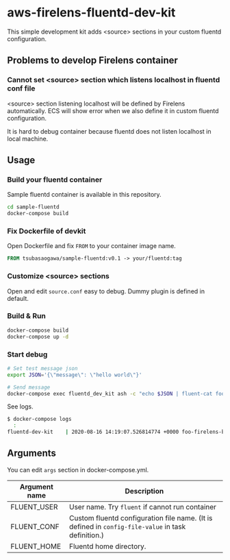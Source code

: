 # aws-firelens-fluentd-dev-kit

This simple development kit adds &lt;source&gt; sections in your custom fluentd configuration.

## Problems to develop Firelens container

### Cannot set &lt;source&gt; section which listens localhost in fluentd conf file

&lt;source&gt; section listening localhost will be defined by Firelens automatically. ECS will show error when we also define it in custom fluentd configuration.

It is hard to debug container because fluentd does not listen localhost in local machine.

## Usage

### Build your fluentd container

Sample fluentd container is available in this repository.

```bash
cd sample-fluentd
docker-compose build
```

### Fix Dockerfile of devkit

Open Dockerfile and fix `FROM` to your container image name.

```dockerfile
FROM tsubasaogawa/sample-fluentd:v0.1 -> your/fluentd:tag
```

### Customize &lt;source&gt; sections

Open and edit `source.conf` easy to debug. Dummy plugin is defined in default.

### Build & Run

```bash
docker-compose build
docker-compose up -d
```

### Start debug

```bash
# Set test message json
export JSON='{\"message\": \"hello world\"}'

# Send message
docker-compose exec fluentd_dev_kit ash -c "echo $JSON | fluent-cat foo-firelens-bar"
```

See logs.

```bash
$ docker-compose logs
  :
fluentd-dev-kit    | 2020-08-16 14:19:07.526814774 +0000 foo-firelens-bar: {"message":"hello world","foo":"bar"}
```

## Arguments

You can edit `args` section in docker-compose.yml.

|Argument name|Description|
|-------------|-----------|
|FLUENT_USER  |User name. Try `fluent` if cannot run container|
|FLUENT_CONF  |Custom fluentd configuration file name. (It is defined in `config-file-value` in task definition.)|
|FLUENT_HOME  |Fluentd home directory.|
